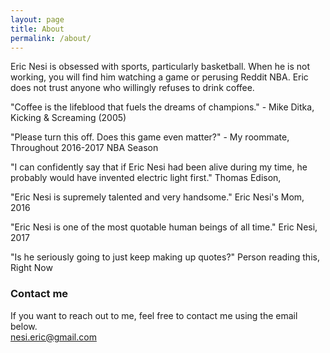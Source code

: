 ```yaml
---
layout: page
title: About
permalink: /about/
---
```


Eric Nesi is obsessed with sports, particularly basketball. When he is not working, you will find him watching a game or perusing Reddit NBA.  Eric does not trust anyone who willingly refuses to drink coffee.

"Coffee is the lifeblood that fuels the dreams of champions." - Mike Ditka, Kicking & Screaming (2005)

"Please turn this off. Does this game even matter?" - My roommate, Throughout 2016-2017 NBA Season

"I can confidently say that if Eric Nesi had been alive during my time, he probably would have invented electric light first." Thomas Edison,

"Eric Nesi is supremely talented and very handsome." Eric Nesi's Mom, 2016

"Eric Nesi is one of the most quotable human beings of all time." Eric Nesi, 2017 

"Is he seriously going to just keep making up quotes?" Person reading this, Right Now

### Contact me

If you want to reach out to me, feel free to contact me using the email below.  
[nesi.eric@gmail.com](mailto:nesi.eric@gmail.com)
